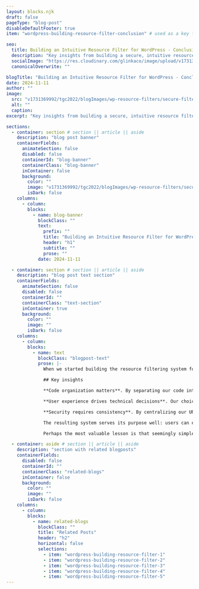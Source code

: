 ```yaml
---
layout: blocks.njk
draft: false
pageType: "blog-post"
disableDefaultFooter: true
item: "wordpress-building-resource-filter-conclusion" # used as a key for bloglist filters

seo:
  title: Building an Intuitive Resource Filter for WordPress - Conclusion | Werner Glinka
  description: "Key insights from building a secure, intuitive resource filter for WordPress. Learn how we maintain secure state across filter combinations while keeping the user experience smooth and response times quick."
  socialImage: "https://res.cloudinary.com/glinkaco/image/upload/v1731369992/tgc2022/blogImages/wp-resource-filters/secure-filters-conclusion_cgyrcb.jpg"
  canonicalOverwrite: ""

blogTitle: "Building an Intuitive Resource Filter for WordPress - Conclusion"
date: 2024-11-11
author: ""
image:
  src: "v1731369992/tgc2022/blogImages/wp-resource-filters/secure-filters-conclusion_cgyrcb.jpg"
  alt: ""
  caption:
excerpt: "Key insights from building a secure, intuitive resource filter for WordPress. Learn how we maintain secure state across filter combinations while keeping the user experience smooth and response times quick."

sections:
  - container: section # section || article || aside
    description: "blog post banner"
    containerFields:
      animateSection: false
      disabled: false
      containerId: "blog-banner"
      containerClass: "blog-banner"
      inContainer: false
      background:
        color: ""
        image: "v1731369992/tgc2022/blogImages/wp-resource-filters/secure-filters-conclusion_cgyrcb.jpg"
        isDark: false
    columns:
      - column:
        blocks:
          - name: blog-banner
            blockClass: ""
            text:
              prefix: ""
              title: "Building an Intuitive Resource Filter for WordPress - Conclusion"
              header: "h1"
              subtitle: ""
              prose: ""
            date: 2024-11-11

  - container: section # section || article || aside
    description: "blog post text section"
    containerFields:
      animateSection: false
      disabled: false
      containerId: ""
      containerClass: "text-section"
      inContainer: true
      background:
        color: ""
        image: ""
        isDark: false
    columns:
      - column:
        blocks:
          - name: text
            blockClass: "blogpost-text"
            prose: |-
              When we started building the resource filtering system for reDesignED, our goal was straightforward: help users find educational resources quickly and intuitively. What emerged was a deeper understanding of how user experience, code organization, and security intertwine in modern web development.

              ## Key insights

              **Code organization matters**. By separating our code into focused components - the main template orchestrating the flow, individual parts handling specific displays, and centralized functions managing common operations - we created a system that's both maintainable and extensible.

              **User experience drives technical decisions**. Our choice to show only valid filter combinations wasn't just a UI preference; it shaped our entire filtering logic. Following the user's natural selection path - knowing their current choice must be valid and using that to determine next available options - led to both better code and a more intuitive interface.

              **Security requires consistency**. By centralizing our URL generation and security token handling, we ensured that every user interaction is properly protected. What started as a simple filtering system evolved to include thoughtful security measures without compromising usability.

              The resulting system serves its purpose well: users can efficiently find resources through various combinations of filters, never encountering frustrating dead ends or confusing results. For developers, the code provides a template for building similar systems, with clear separation of concerns and robust security measures.

              Perhaps the most valuable lesson is that seemingly simple features often reveal layers of complexity when built thoughtfully. By embracing this complexity while maintaining clean, organized code, we create systems that serve both users and developers effectively.

  - container: aside # section || article || aside
    description: "section with related blogposts"
    containerFields:
      disabled: false
      containerId: ""
      containerClass: "related-blogs"
      inContainer: false
      background:
        color: ""
        image: ""
        isDark: false
    columns:
      - column:
        blocks:
          - name: related-blogs
            blockClass: ""
            title: "Related Posts"
            header: "h2"
            horizontal: false
            selections:
              - item: "wordpress-building-resource-filter-1"
              - item: "wordpress-building-resource-filter-2"
              - item: "wordpress-building-resource-filter-3"
              - item: "wordpress-building-resource-filter-4"
              - item: "wordpress-building-resource-filter-5"
---
```

